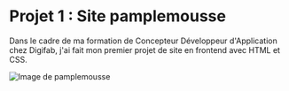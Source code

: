 # Projet 1 : Site pamplemousse

Dans le cadre de ma formation de Concepteur Développeur d'Application chez Digifab, j'ai fait mon premier projet de site en frontend avec HTML et CSS.

![Image de pamplemousse](https://gist.github.com/AudreyCa/443e6cd690b9ba11419a86196011d5bd?permalink_comment_id=4388565#gistcomment-4388565)
